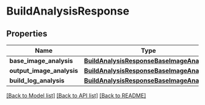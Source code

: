 # BuildAnalysisResponse

## Properties
Name | Type | Description | Notes
------------ | ------------- | ------------- | -------------
**base_image_analysis** | [**BuildAnalysisResponseBaseImageAnalysis**](BuildAnalysisResponseBaseImageAnalysis.md) |  | 
**output_image_analysis** | [**BuildAnalysisResponseBaseImageAnalysis**](BuildAnalysisResponseBaseImageAnalysis.md) |  | 
**build_log_analysis** | [**BuildAnalysisResponseBaseImageAnalysis**](BuildAnalysisResponseBaseImageAnalysis.md) |  | 

[[Back to Model list]](../README.md#documentation-for-models) [[Back to API list]](../README.md#documentation-for-api-endpoints) [[Back to README]](../README.md)

